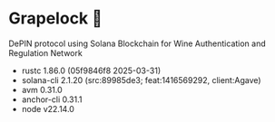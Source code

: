 # **Grapelock 🍇**

DePIN protocol using Solana Blockchain for Wine Authentication and Regulation Network

- rustc 1.86.0 (05f9846f8 2025-03-31)
- solana-cli 2.1.20 (src:89985de3; feat:1416569292, client:Agave)
- avm 0.31.0
- anchor-cli 0.31.1
- node v22.14.0
